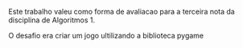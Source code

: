 Este trabalho valeu como forma de avaliacao para a terceira nota da disciplina de Algoritmos 1.

O desafio era criar um jogo ultilizando a biblioteca pygame
